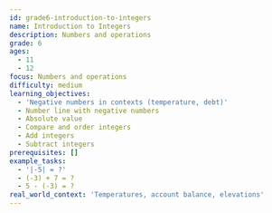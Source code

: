 ```yaml
---
id: grade6-introduction-to-integers
name: Introduction to Integers
description: Numbers and operations
grade: 6
ages:
  - 11
  - 12
focus: Numbers and operations
difficulty: medium
learning_objectives:
  - 'Negative numbers in contexts (temperature, debt)'
  - Number line with negative numbers
  - Absolute value
  - Compare and order integers
  - Add integers
  - Subtract integers
prerequisites: []
example_tasks:
  - '|-5| = ?'
  - (-3) + 7 = ?
  - 5 - (-3) = ?
real_world_context: 'Temperatures, account balance, elevations'
---
```

